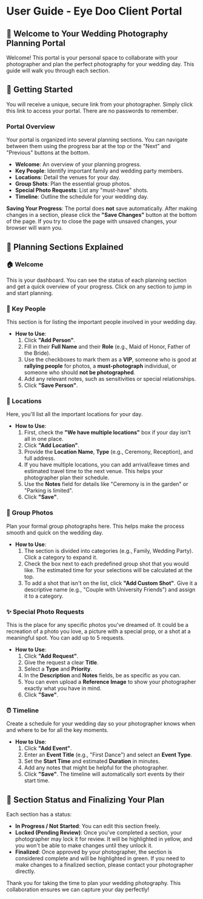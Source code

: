 # **User Guide \- Eye Doo Client Portal**

## **🎯 Welcome to Your Wedding Photography Planning Portal**

Welcome\! This portal is your personal space to collaborate with your photographer and plan the perfect photography for your wedding day. This guide will walk you through each section.

## **🚀 Getting Started**

You will receive a unique, secure link from your photographer. Simply click this link to access your portal. There are no passwords to remember.

### **Portal Overview**

Your portal is organized into several planning sections. You can navigate between them using the progress bar at the top or the "Next" and "Previous" buttons at the bottom.

* **Welcome**: An overview of your planning progress.  
* **Key People**: Identify important family and wedding party members.  
* **Locations**: Detail the venues for your day.  
* **Group Shots**: Plan the essential group photos.  
* **Special Photo Requests**: List any "must-have" shots.  
* **Timeline**: Outline the schedule for your wedding day.

**Saving Your Progress**: The portal does **not** save automatically. After making changes in a section, please click the **"Save Changes"** button at the bottom of the page. If you try to close the page with unsaved changes, your browser will warn you.

## **📝 Planning Sections Explained**

### **🏠 Welcome**

This is your dashboard. You can see the status of each planning section and get a quick overview of your progress. Click on any section to jump in and start planning.

### **👥 Key People**

This section is for listing the important people involved in your wedding day.

* **How to Use**:  
  1. Click **"Add Person"**.  
  2. Fill in their **Full Name** and their **Role** (e.g., Maid of Honor, Father of the Bride).  
  3. Use the checkboxes to mark them as a **VIP**, someone who is good at **rallying people** for photos, a **must-photograph** individual, or someone who should **not be photographed**.  
  4. Add any relevant notes, such as sensitivities or special relationships.  
  5. Click **"Save Person"**.

### **📍 Locations**

Here, you'll list all the important locations for your day.

* **How to Use**:  
  1. First, check the **"We have multiple locations"** box if your day isn't all in one place.  
  2. Click **"Add Location"**.  
  3. Provide the **Location Name**, **Type** (e.g., Ceremony, Reception), and full address.  
  4. If you have multiple locations, you can add arrival/leave times and estimated travel time to the next venue. This helps your photographer plan their schedule.  
  5. Use the **Notes** field for details like "Ceremony is in the garden" or "Parking is limited".  
  6. Click **"Save"**.

### **📸 Group Photos**

Plan your formal group photographs here. This helps make the process smooth and quick on the wedding day.

* **How to Use**:  
  1. The section is divided into categories (e.g., Family, Wedding Party). Click a category to expand it.  
  2. Check the box next to each predefined group shot that you would like. The estimated time for your selections will be calculated at the top.  
  3. To add a shot that isn't on the list, click **"Add Custom Shot"**. Give it a descriptive name (e.g., "Couple with University Friends") and assign it to a category.

### **✨ Special Photo Requests**

This is the place for any specific photos you've dreamed of. It could be a recreation of a photo you love, a picture with a special prop, or a shot at a meaningful spot. You can add up to 5 requests.

* **How to Use**:  
  1. Click **"Add Request"**.  
  2. Give the request a clear **Title**.  
  3. Select a **Type** and **Priority**.  
  4. In the **Description** and **Notes** fields, be as specific as you can.  
  5. You can even upload a **Reference Image** to show your photographer exactly what you have in mind.  
  6. Click **"Save"**.

### **⏰ Timeline**

Create a schedule for your wedding day so your photographer knows when and where to be for all the key moments.

* **How to Use**:  
  1. Click **"Add Event"**.  
  2. Enter an **Event Title** (e.g., "First Dance") and select an **Event Type**.  
  3. Set the **Start Time** and estimated **Duration** in minutes.  
  4. Add any notes that might be helpful for the photographer.  
  5. Click **"Save"**. The timeline will automatically sort events by their start time.

## **🔄 Section Status and Finalizing Your Plan**

Each section has a status:

* **In Progress / Not Started**: You can edit this section freely.  
* **Locked (Pending Review)**: Once you've completed a section, your photographer may lock it for review. It will be highlighted in yellow, and you won't be able to make changes until they unlock it.  
* **Finalized**: Once approved by your photographer, the section is considered complete and will be highlighted in green. If you need to make changes to a finalized section, please contact your photographer directly.

Thank you for taking the time to plan your wedding photography. This collaboration ensures we can capture your day perfectly\!